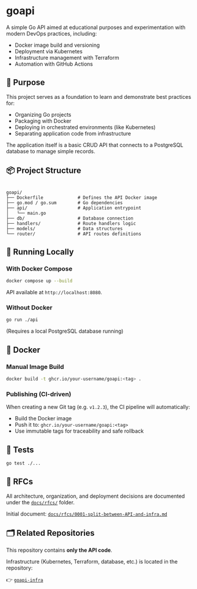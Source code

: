 # goapi

A simple Go API aimed at educational purposes and experimentation with modern DevOps practices, including:

- Docker image build and versioning
- Deployment via Kubernetes
- Infrastructure management with Terraform
- Automation with GitHub Actions

## 🎯 Purpose

This project serves as a foundation to learn and demonstrate best practices for:

- Organizing Go projects
- Packaging with Docker
- Deploying in orchestrated environments (like Kubernetes)
- Separating application code from infrastructure

The application itself is a basic CRUD API that connects to a PostgreSQL database to manage simple records.

## 📦 Project Structure

```

goapi/
├── Dockerfile             # Defines the API Docker image
├── go.mod / go.sum        # Go dependencies
├── api/                   # Application entrypoint
│   └── main.go
├── db/                    # Database connection
├── handlers/              # Route handlers logic
├── models/                # Data structures
└── router/                # API routes definitions

````

## 🚀 Running Locally

### With Docker Compose

```bash
docker compose up --build
````

API available at `http://localhost:8080`.

### Without Docker

```bash
go run ./api
```

(Requires a local PostgreSQL database running)

## 🐳 Docker

### Manual Image Build

```bash
docker build -t ghcr.io/your-username/goapi:<tag> .
```

### Publishing (CI-driven)

When creating a new Git tag (e.g. `v1.2.3`), the CI pipeline will automatically:

* Build the Docker image
* Push it to: `ghcr.io/your-username/goapi:<tag>`
* Use immutable tags for traceability and safe rollback

## 🧪 Tests

```bash
go test ./...
```

## 📘 RFCs

All architecture, organization, and deployment decisions are documented under the [`docs/rfcs/`](./docs/rfcs/) folder.

Initial document: [`docs/rfcs/0001-split-between-API-and-infra.md`](./docs/rfcs/0001-split-between-API-and-infra.md)

## 🗂️ Related Repositories

This repository contains **only the API code**.

Infrastructure (Kubernetes, Terraform, database, etc.) is located in the repository:

👉 [`goapi-infra`](https://github.com/your-username/goapi-infra)
